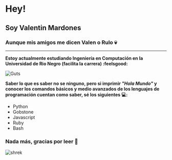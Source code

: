 # Hey!
## Soy Valentin Mardones
### Aunque mis amigos me dicen Valen o Rulo :skull:
***
**Estoy actualmente estudiando Ingeniería en Computación en la Universidad de Rio Negro (facilita la carrera) :feelsgood:**

![Guts](https://i.pinimg.com/originals/9d/05/d3/9d05d3cd268ef08c45cf699aca061d93.png)

**Saber lo que es saber no se ninguno, pero si imprimir _"Hola Mundo"_ y conocer los comandos básicos y medio avanzados de los lenguajes de programación cuentan como saber, sé los siguientes :computer::**
- Python
- Gobstone
- Javascript
- Ruby
- Bash

### **Nada más, gracias por leer :pill:**

![shrek](https://i.redd.it/w6jw1nz6ioy51.jpg)

<!--
**Chabok52/Chabok52** is a ✨ _special_ ✨ repository because its `README.md` (this file) appears on your GitHub profile.

Here are some ideas to get you started:

- 🔭 I’m currently working on ...
- 🌱 I’m currently learning ...
- 👯 I’m looking to collaborate on ...
- 🤔 I’m looking for help with ...
- 💬 Ask me about ...
- 📫 How to reach me: ...
- 😄 Pronouns: ...
- ⚡ Fun fact: ...
-->
